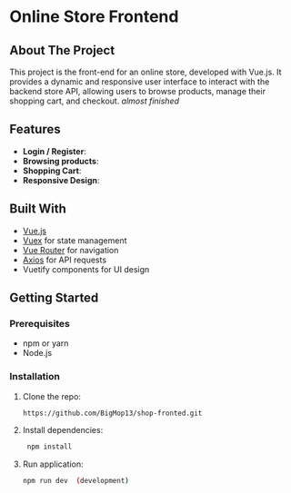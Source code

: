 # Online Store Frontend

## About The Project

This project is the front-end for an online store, developed with Vue.js. It provides a dynamic and responsive user interface to interact with the backend store API, allowing users to browse products, manage their shopping cart, and checkout.
*almost finished*
## Features

- **Login / Register**:
- **Browsing products**:
- **Shopping Cart**:
- **Responsive Design**:

## Built With

- [Vue.js](https://vuejs.org/)
- [Vuex](https://vuex.vuejs.org/) for state management
- [Vue Router](https://router.vuejs.org/) for navigation
- [Axios](https://axios-http.com/) for API requests
- Vuetify components for UI design

## Getting Started

### Prerequisites

- npm or yarn
- Node.js

### Installation

1. Clone the repo:
   ```sh
   https://github.com/BigMop13/shop-fronted.git
1. Install dependencies:
   ```sh
    npm install
1. Run application:
   ```sh
   npm run dev  (development)
   ```
